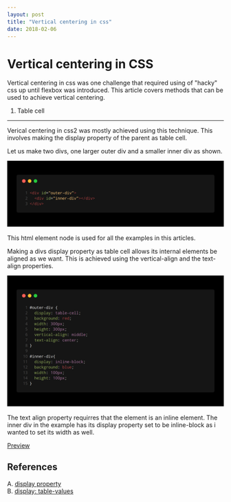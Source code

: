 ```yaml
---
layout: post
title: "Vertical centering in css"
date: 2018-02-06
---
```


Vertical centering in CSS
=========================

Vertical centering in css was one challenge that required using of "hacky" css up until flexbox was introduced. This article covers methods that can be used to achieve vertical centering.  

1. Table cell
-------------

Verical centering in css2 was mostly achieved using this technique. This involves making the display property of the parent as table cell. 

Let us make two divs, one larger outer div and a smaller inner div as shown.

![html](/images/180206vcic_html.png)

This html element node is used for all the examples in this articles.

Making a divs display property as table cell allows its internal elements be aligned as we want. This is achieved using the vertical-align and the text-align properties. 

![table-cell](/images/180206vcic_tablecell.png)

The text align property requirres that the element is an inline element. The inner div in the example has its display property set to be inline-block as i wanted to set its width as well. 

[Preview](https://codepen.io/RakshithNM/full/YWaXRq)

References
----------

A. [display property](https://developer.mozilla.org/en-US/docs/Web/CSS/display)  
B. [display: table-values](https://css-tricks.com/almanac/properties/d/display/#display-table)
